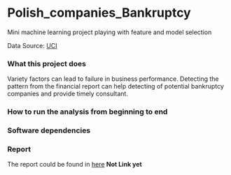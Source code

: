 # Polish_companies_Bankruptcy

Mini machine learning project playing with feature and model selection

Data Source: [UCI](http://archive.ics.uci.edu/ml/datasets/Polish+companies+bankruptcy+data#)

### What this project does

Variety factors can lead to failure in business performance. Detecting the pattern from the financial report can help detecting of potential bankruptcy companies and provide timely consultant.

### How to run the analysis from beginning to end



### Software dependencies



### Report

The report could be found in [here](__) **Not Link yet**

